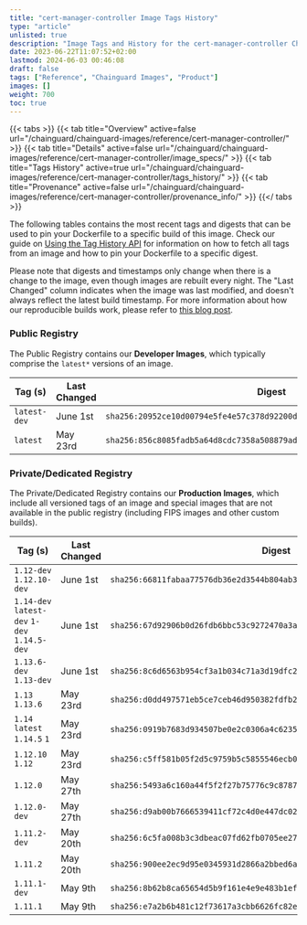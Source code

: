 ```yaml
---
title: "cert-manager-controller Image Tags History"
type: "article"
unlisted: true
description: "Image Tags and History for the cert-manager-controller Chainguard Image"
date: 2023-06-22T11:07:52+02:00
lastmod: 2024-06-03 00:46:08
draft: false
tags: ["Reference", "Chainguard Images", "Product"]
images: []
weight: 700
toc: true
---
```


{{< tabs >}}
{{< tab title="Overview" active=false url="/chainguard/chainguard-images/reference/cert-manager-controller/" >}}
{{< tab title="Details" active=false url="/chainguard/chainguard-images/reference/cert-manager-controller/image_specs/" >}}
{{< tab title="Tags History" active=true url="/chainguard/chainguard-images/reference/cert-manager-controller/tags_history/" >}}
{{< tab title="Provenance" active=false url="/chainguard/chainguard-images/reference/cert-manager-controller/provenance_info/" >}}
{{</ tabs >}}

The following tables contains the most recent tags and digests that can be used to pin your Dockerfile to a specific build of this image. Check our guide on [Using the Tag History API](/chainguard/chainguard-images/using-the-tag-history-api/) for information on how to fetch all tags from an image and how to pin your Dockerfile to a specific digest.

Please note that digests and timestamps only change when there is a change to the image, even though images are rebuilt every night. The "Last Changed" column indicates when the image was last modified, and doesn't always reflect the latest build timestamp. For more information about how our reproducible builds work, please refer to [this blog post](https://www.chainguard.dev/unchained/reproducing-chainguards-reproducible-image-builds).

### Public Registry
The Public Registry contains our **Developer Images**, which typically comprise the `latest*` versions of an image.

| Tag (s)       | Last Changed | Digest                                                                    |
|---------------|--------------|---------------------------------------------------------------------------|
|  `latest-dev` | June 1st     | `sha256:20952ce10d00794e5fe4e57c378d92200d7eac7908b45f02c75f2612447d78cc` |
|  `latest`     | May 23rd     | `sha256:856c8085fadb5a64d8cdc7358a508879ad95c466f94e4f16ffa5040200412c9e` |


### Private/Dedicated Registry
The Private/Dedicated Registry contains our **Production Images**, which include all versioned tags of an image and special images that are not available in the public registry (including FIPS images and other custom builds).

| Tag (s)                                       | Last Changed | Digest                                                                    |
|-----------------------------------------------|--------------|---------------------------------------------------------------------------|
|  `1.12-dev` `1.12.10-dev`                     | June 1st     | `sha256:66811fabaa77576db36e2d3544b804ab37458eb77b5646a6c6b234c5fbf76835` |
|  `1.14-dev` `latest-dev` `1-dev` `1.14.5-dev` | June 1st     | `sha256:67d92906b0d26fdb6bbc53c9272470a3a889385beba26b06c8cf7f0ac1674f4c` |
|  `1.13.6-dev` `1.13-dev`                      | June 1st     | `sha256:8c6d6563b954cf3a1b034c71a3d19dfc2adc6e4c69754f1f4516be996084efa7` |
|  `1.13` `1.13.6`                              | May 23rd     | `sha256:d0dd497571eb5ce7ceb46d950382fdfb2d2ac488a2079a1f1b33470e2a438dae` |
|  `1.14` `latest` `1.14.5` `1`                 | May 23rd     | `sha256:0919b7683d934507be0e2c0306a4c623540ef728edef95543abc3501fc3128da` |
|  `1.12.10` `1.12`                             | May 23rd     | `sha256:c5ff581b05f2d5c9759b5c5855546ecb06355155fa7c9c463069af63c7386acc` |
|  `1.12.0`                                     | May 27th     | `sha256:5493a6c160a44f5f2f27b75776c9c8787bd3b147764172258fca17eff8a018d4` |
|  `1.12.0-dev`                                 | May 27th     | `sha256:d9ab00b7666539411cf72c4d0e447dc029a63ea5cc5f3ab2cbf68beab7a236e7` |
|  `1.11.2-dev`                                 | May 20th     | `sha256:6c5fa008b3c3dbeac07fd62fb0705ee27db341824c2fe8c5eb91b3605215c0f6` |
|  `1.11.2`                                     | May 20th     | `sha256:900ee2ec9d95e0345931d2866a2bbed6a3ab439a744acf361ae299a2aa26ec9b` |
|  `1.11.1-dev`                                 | May 9th      | `sha256:8b62b8ca65654d5b9f161e4e9e483b1ef0a27530fb0fbe338b682359976a135e` |
|  `1.11.1`                                     | May 9th      | `sha256:e7a2b6b481c12f73617a3cbb6626fc82e5088e2977703dc9a5685c7626a308fe` |


